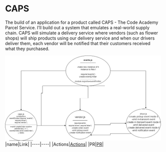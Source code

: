 # CAPS

The build of an application for a product called CAPS - The Code Academy Parcel Service.  I’ll build out a system that emulates a real-world supply chain. CAPS will simulate a delivery service where vendors (such as flower shops) will ship products using our delivery service and when our drivers deliver them, each vendor will be notified that their customers received what they purchased.

![UML](/Uml.png)
|name|Link|
|----|----|
|Actions|[Actions](https://github.com/Mujahedyousef/CAPS/actions)|
|PR|[PR](https://github.com/Mujahedyousef/CAPS/pull/3)|
